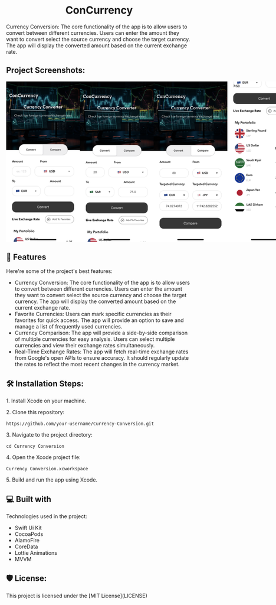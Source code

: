 <h1 align="center" id="title">ConCurrency</h1>

<p id="description">Currency Conversion: The core functionality of the app is to allow users to convert between different currencies. Users can enter the amount they want to convert select the source currency and choose the target currency. The app will display the converted amount based on the current exchange rate.</p>

<h2>Project Screenshots:</h2>

<div style="display: flex;">
<img src="https://github.com/yasser74220/Currency-Conversion/blob/main/Screens/IMG_3150.PNG" alt="project-screenshot" width="200">  
<img src="https://github.com/yasser74220/Currency-Conversion/blob/main/Screens/IMG_3152.PNG" alt="project-screenshot" width="200"> 
<img src="https://github.com/yasser74220/Currency-Conversion/blob/main/Screens/IMG_3153.PNG" alt="project-screenshot" width="200"> 
<img src="https://github.com/yasser74220/Currency-Conversion/blob/main/Screens/IMG_3166.PNG" alt="project-screenshot" width="200"> 
<img src="https://github.com/yasser74220/Currency-Conversion/blob/main/Screens/IMG_3160.png" alt="project-screenshot" width="200"> 
<img src="https://github.com/yasser74220/Currency-Conversion/blob/main/Screens/IMG_3161.png" alt="project-screenshot" width="200"> 
<img src="https://github.com/yasser74220/Currency-Conversion/blob/main/Screens/IMG_3158.PNG" alt="project-screenshot" width="200"> 
<img src="https://github.com/yasser74220/Currency-Conversion/blob/main/Screens/IMG_3159.PNG" alt="project-screenshot" width="200"> 
</div>

<h2>🧐 Features</h2>

Here're some of the project's best features:

*   Currency Conversion: The core functionality of the app is to allow users to convert between different currencies. Users can enter the amount they want to convert select the source currency and choose the target currency. The app will display the converted amount based on the current exchange rate.
*   Favorite Currencies: Users can mark specific currencies as their favorites for quick access. The app will provide an option to save and manage a list of frequently used currencies.
*   Currency Comparison: The app will provide a side-by-side comparison of multiple currencies for easy analysis. Users can select multiple currencies and view their exchange rates simultaneously.
*   Real-Time Exchange Rates: The app will fetch real-time exchange rates from Google's open APIs to ensure accuracy. It should regularly update the rates to reflect the most recent changes in the currency market.

<h2>🛠️ Installation Steps:</h2>

<p>1. Install Xcode on your machine.</p>

<p>2. Clone this repository:</p>

```
https://github.com/your-username/Currency-Conversion.git
```

<p>3. Navigate to the project directory:</p>

```
cd Currency Conversion
```

<p>4. Open the Xcode project file:</p>

```
Currency Conversion.xcworkspace
```

<p>5. Build and run the app using Xcode.</p>

  
  
<h2>💻 Built with</h2>

Technologies used in the project:

*   Swift Ui Kit
*   CocoaPods
*   AlamoFire
*   CoreData
*   Lottie Animations
*   MVVM

<h2>🛡️ License:</h2>

This project is licensed under the \[MIT License\](LICENSE)
